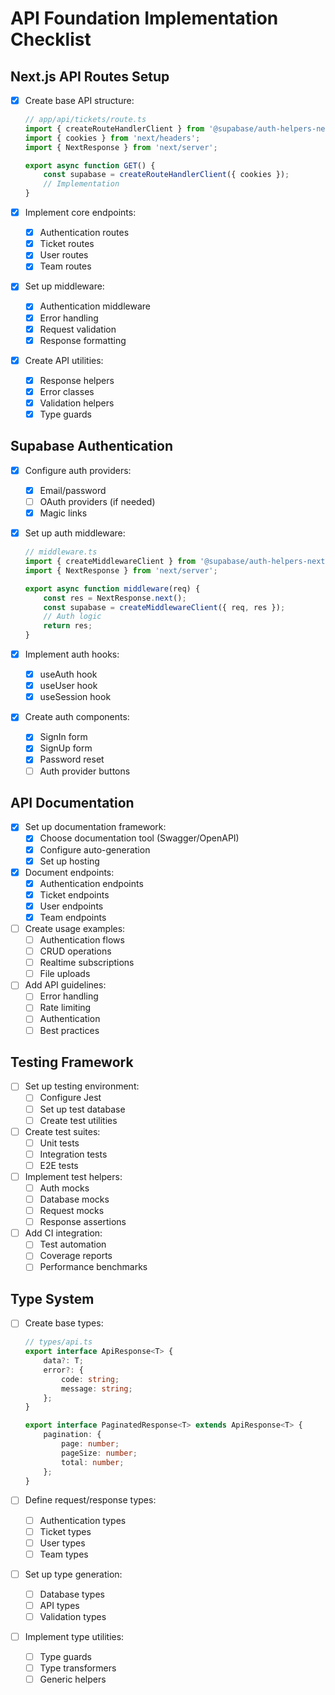 # API Foundation Implementation Checklist

## Next.js API Routes Setup

- [x] Create base API structure:

    ```typescript
    // app/api/tickets/route.ts
    import { createRouteHandlerClient } from '@supabase/auth-helpers-nextjs';
    import { cookies } from 'next/headers';
    import { NextResponse } from 'next/server';

    export async function GET() {
    	const supabase = createRouteHandlerClient({ cookies });
    	// Implementation
    }
    ```

- [x] Implement core endpoints:
    - [x] Authentication routes
    - [x] Ticket routes
    - [x] User routes
    - [x] Team routes
- [x] Set up middleware:
    - [x] Authentication middleware
    - [x] Error handling
    - [x] Request validation
    - [x] Response formatting
- [x] Create API utilities:
    - [x] Response helpers
    - [x] Error classes
    - [x] Validation helpers
    - [x] Type guards

## Supabase Authentication

- [x] Configure auth providers:
    - [x] Email/password
    - [ ] OAuth providers (if needed)
    - [x] Magic links
- [x] Set up auth middleware:

    ```typescript
    // middleware.ts
    import { createMiddlewareClient } from '@supabase/auth-helpers-nextjs';
    import { NextResponse } from 'next/server';

    export async function middleware(req) {
    	const res = NextResponse.next();
    	const supabase = createMiddlewareClient({ req, res });
    	// Auth logic
    	return res;
    }
    ```

- [x] Implement auth hooks:
    - [x] useAuth hook
    - [x] useUser hook
    - [x] useSession hook
- [x] Create auth components:
    - [x] SignIn form
    - [x] SignUp form
    - [x] Password reset
    - [ ] Auth provider buttons

## API Documentation

- [x] Set up documentation framework:
    - [x] Choose documentation tool (Swagger/OpenAPI)
    - [x] Configure auto-generation
    - [x] Set up hosting
- [x] Document endpoints:
    - [x] Authentication endpoints
    - [x] Ticket endpoints
    - [x] User endpoints
    - [x] Team endpoints
- [ ] Create usage examples:
    - [ ] Authentication flows
    - [ ] CRUD operations
    - [ ] Realtime subscriptions
    - [ ] File uploads
- [ ] Add API guidelines:
    - [ ] Error handling
    - [ ] Rate limiting
    - [ ] Authentication
    - [ ] Best practices

## Testing Framework

- [ ] Set up testing environment:
    - [ ] Configure Jest
    - [ ] Set up test database
    - [ ] Create test utilities
- [ ] Create test suites:
    - [ ] Unit tests
    - [ ] Integration tests
    - [ ] E2E tests
- [ ] Implement test helpers:
    - [ ] Auth mocks
    - [ ] Database mocks
    - [ ] Request mocks
    - [ ] Response assertions
- [ ] Add CI integration:
    - [ ] Test automation
    - [ ] Coverage reports
    - [ ] Performance benchmarks

## Type System

- [ ] Create base types:

    ```typescript
    // types/api.ts
    export interface ApiResponse<T> {
    	data?: T;
    	error?: {
    		code: string;
    		message: string;
    	};
    }

    export interface PaginatedResponse<T> extends ApiResponse<T> {
    	pagination: {
    		page: number;
    		pageSize: number;
    		total: number;
    	};
    }
    ```

- [ ] Define request/response types:
    - [ ] Authentication types
    - [ ] Ticket types
    - [ ] User types
    - [ ] Team types
- [ ] Set up type generation:
    - [ ] Database types
    - [ ] API types
    - [ ] Validation types
- [ ] Implement type utilities:
    - [ ] Type guards
    - [ ] Type transformers
    - [ ] Generic helpers
